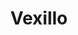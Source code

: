 ---
codehost: https://github.com/https://github.com/kreativekorp/vexillo
logohandle: kreativekorp_vexillo
sort: vexillo
title: Vexillo
website: https://www.kreativekorp.com/app/vexillo/
---